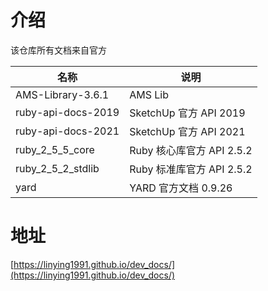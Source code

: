 # 介绍

该仓库所有文档来自官方

| 名称 | 说明 |
| - | - |
| AMS-Library-3.6.1 | AMS Lib |
| ruby-api-docs-2019 | SketchUp 官方 API 2019 |
| ruby-api-docs-2021 | SketchUp 官方 API 2021 |
| ruby_2_5_5_core | Ruby 核心库官方 API 2.5.2 |
| ruby_2_5_2_stdlib | Ruby 标准库官方 API 2.5.2 |
| yard | YARD 官方文档 0.9.26 |

# 地址

[https://linying1991.github.io/dev_docs/](https://linying1991.github.io/dev_docs/)

